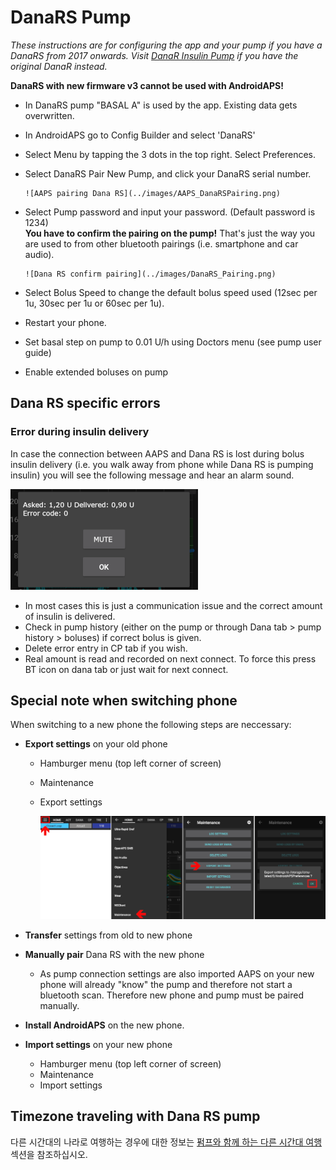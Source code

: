 # DanaRS Pump

*These instructions are for configuring the app and your pump if you have a DanaRS from 2017 onwards. Visit [DanaR Insulin Pump](./DanaR-Insulin-Pump) if you have the original DanaR instead.*

**DanaRS with new firmware v3 cannot be used with AndroidAPS!**

* In DanaRS pump "BASAL A" is used by the app. Existing data gets overwritten.

* In AndroidAPS go to Config Builder and select 'DanaRS'

* Select Menu by tapping the 3 dots in the top right. Select Preferences.

* Select DanaRS Pair New Pump, and click your DanaRS serial number.
  
      ![AAPS pairing Dana RS](../images/AAPS_DanaRSPairing.png)
      

* Select Pump password and input your password. (Default password is 1234)   
  **You have to confirm the pairing on the pump!** That's just the way you are used to from other bluetooth pairings (i.e. smartphone and car audio).
  
      ![Dana RS confirm pairing](../images/DanaRS_Pairing.png)
      

* Select Bolus Speed to change the default bolus speed used (12sec per 1u, 30sec per 1u or 60sec per 1u).

* Restart your phone.

* Set basal step on pump to 0.01 U/h using Doctors menu (see pump user guide)

* Enable extended boluses on pump

## Dana RS specific errors

### Error during insulin delivery

In case the connection between AAPS and Dana RS is lost during bolus insulin delivery (i.e. you walk away from phone while Dana RS is pumping insulin) you will see the following message and hear an alarm sound.

![Alarm insulin delivery](../images/DanaRS_Error_bolus.png)

* In most cases this is just a communication issue and the correct amount of insulin is delivered.
* Check in pump history (either on the pump or through Dana tab > pump history > boluses) if correct bolus is given.
* Delete error entry in CP tab if you wish.
* Real amount is read and recorded on next connect. To force this press BT icon on dana tab or just wait for next connect.

## Special note when switching phone

When switching to a new phone the following steps are neccessary:

* **Export settings** on your old phone
  
  * Hamburger menu (top left corner of screen)
  * Maintenance
  * Export settings
    
    ![AAPS export settings](../images/AAPS_ExportSettings.png)

* **Transfer** settings from old to new phone

* **Manually pair** Dana RS with the new phone 
  * As pump connection settings are also imported AAPS on your new phone will already "know" the pump and therefore not start a bluetooth scan. Therefore new phone and pump must be paired manually.
* **Install AndroidAPS** on the new phone.
* **Import settings** on your new phone 
  * Hamburger menu (top left corner of screen)
  * Maintenance
  * Import settings

## Timezone traveling with Dana RS pump

다른 시간대의 나라로 여행하는 경우에 대한 정보는 [ 펌프와 함께 하는 다른 시간대 여행 ](../Usage/Timezone-traveling#danarv2-danars) 섹션을 참조하십시오.